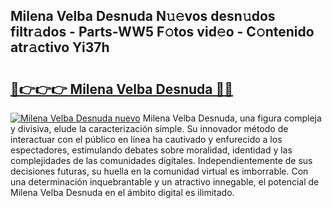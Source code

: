 ## Milena Velba Desnuda N𝚞𝚎vos desn𝚞dos filtr𝚊dos - Parts-WW5 F𝚘tos vid𝚎o - C𝚘ntenido atr𝚊ctivo Yi37h

# <h2><a href="http://mbb2vh.tromn.icu/?c=Milena+Velba+Desnuda">🔗👉👉👉 Milena Velba Desnuda 🔗🔗</a></h2>

[![Milena Velba Desnuda nuevo](https://i.imgur.com/pEAQMta.gif)](http://mbb2vh.tromn.icu/?c=Milena+Velba+Desnuda)
Milena Velba Desnuda, una figura compleja y divisiva, elude la caracterización simple. Su innovador método de interactuar con el público en línea ha cautivado y enfurecido a los espectadores, estimulando debates sobre moralidad, identidad y las complejidades de las comunidades digitales. Independientemente de sus decisiones futuras, su huella en la comunidad virtual es imborrable. Con una determinación inquebrantable y un atractivo innegable, el potencial de Milena Velba Desnuda en el ámbito digital es ilimitado.
